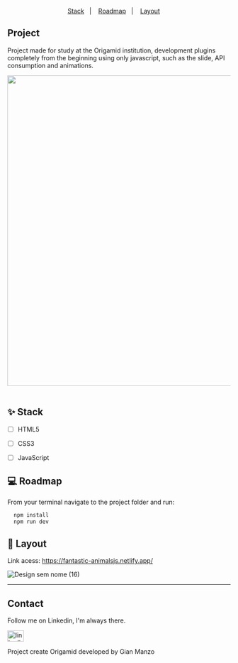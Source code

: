 <p align="center">
  <a href="#-stack">Stack</a>&nbsp;&nbsp;&nbsp;|&nbsp;&nbsp;&nbsp;
  <a href="#-roadmap">Roadmap</a>&nbsp;&nbsp;&nbsp;|&nbsp;&nbsp;&nbsp;
  <a href="#-layout">Layout</a>&nbsp;&nbsp;&nbsp;&nbsp;&nbsp;&nbsp;
</p>

## Project


Project made for study at the Origamid institution, development plugins completely from the beginning using only javascript, such as the slide, API consumption and animations.


<div align="center">
 <img width="700rem" src="https://user-images.githubusercontent.com/89868792/176452263-d76f50d6-6f56-483c-9df5-1d5643748617.png"/>
</div>  

<br>


## ✨ Stack
-  [ ] HTML5
-  [ ] CSS3
-  [ ] JavaScript


## 💻 Roadmap

From your terminal navigate to the project folder and run:

```cl
  npm install
  npm run dev
```

## 🔖 Layout

Link acess: https://fantastic-animalsjs.netlify.app/


![Design sem nome (16)](https://user-images.githubusercontent.com/89868792/176455214-03831267-e277-44e3-b2af-7a3f44f70b14.png)


---

## Contact


Follow me on Linkedin, I'm always there.

<a href="https://www.linkedin.com/in/gianmanzo/" target="_blank">
    <img src="https://raw.githubusercontent.com/maurodesouza/profile-readme-generator/master/src/assets/icons/social/linkedin/default.svg" width="37" height="25" alt="linkedin logo"  />
  </a>

Project create Origamid developed by Gian Manzo
